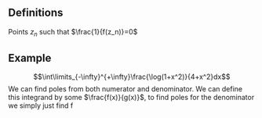 ## Definitions

Points $z_n$ such that $\frac{1}{f(z_n)}=0$
## Example

$$\int\limits_{-\infty}^{+\infty}\frac{\log(1+x^2)}{4+x^2}dx$$
We can find poles from both numerator and denominator. We can define this integrand by some $\frac{f(x)}{g(x)}$, to find poles for the denominator we simply just find f